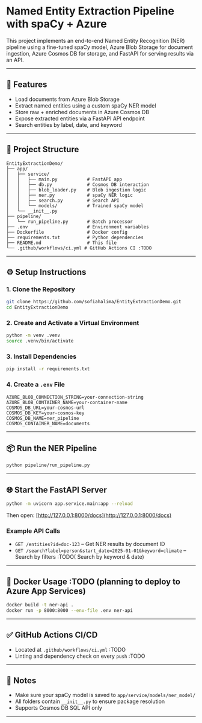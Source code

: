 # Named Entity Extraction Pipeline with spaCy + Azure

This project implements an end-to-end Named Entity Recognition (NER) pipeline using a fine-tuned spaCy model, Azure Blob Storage for document ingestion, Azure Cosmos DB for storage, and FastAPI for serving results via an API.

---

## 🚀 Features
- Load documents from Azure Blob Storage
- Extract named entities using a custom spaCy NER model
- Store raw + enriched documents in Azure Cosmos DB
- Expose extracted entities via a FastAPI API endpoint
- Search entities by label, date, and keyword

---

## 📁 Project Structure
```
EntityExtractionDemo/
├── app/
│   ├── service/
│   │   ├── main.py           # FastAPI app
│   │   ├── db.py             # Cosmos DB interaction
│   │   ├── blob_loader.py    # Blob ingestion logic
│   │   ├── ner.py            # spaCy NER logic
│   │   ├── search.py         # Search API
│   │   └── models/           # Trained spaCy model
│   └── __init__.py
├── pipeline/
│   └── run_pipeline.py       # Batch processor
├── .env                      # Environment variables
├── Dockerfile                # Docker config
├── requirements.txt          # Python dependencies
├── README.md                 # This file
└── .github/workflows/ci.yml # GitHub Actions CI :TODO
```

---

## ⚙️ Setup Instructions

### 1. Clone the Repository
```bash
git clone https://github.com/sofiahalima/EntityExtractionDemo.git
cd EntityExtractionDemo
```

### 2. Create and Activate a Virtual Environment
```bash
python -m venv .venv
source .venv/bin/activate  
```

### 3. Install Dependencies
```bash
pip install -r requirements.txt
```

### 4. Create a `.env` File
```
AZURE_BLOB_CONNECTION_STRING=your-connection-string
AZURE_BLOB_CONTAINER_NAME=your-container-name
COSMOS_DB_URL=your-cosmos-url
COSMOS_DB_KEY=your-cosmos-key
COSMOS_DB_NAME=ner_pipeline
COSMOS_CONTAINER_NAME=documents
```

---

## 📦 Run the NER Pipeline
```bash
python pipeline/run_pipeline.py
```

---

## 🌐 Start the FastAPI Server
```bash
python -m uvicorn app.service.main:app --reload
```

Then open: [http://127.0.0.1:8000/docs](http://127.0.0.1:8000/docs)

### Example API Calls
- `GET /entities?id=doc-123` – Get NER results by document ID
- `GET /search?label=person&start_date=2025-01-01&keyword=climate` – Search by filters :TODO( Search by keyword & date)

---

## 🐳 Docker Usage :TODO (planning to deploy to Azure App Services)
```bash
docker build -t ner-api .
docker run -p 8000:8000 --env-file .env ner-api
```

---

## ✅ GitHub Actions CI/CD
- Located at `.github/workflows/ci.yml`  :TODO
- Linting and dependency check on every `push` :TODO

---

## 📌 Notes
- Make sure your spaCy model is saved to `app/service/models/ner_model/`
- All folders contain `__init__.py` to ensure package resolution
- Supports Cosmos DB SQL API only

---
